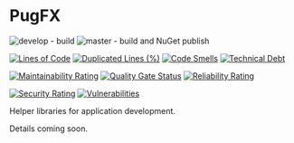 # PugFX
![develop - build](https://github.com/NDWX/PugFX/workflows/develop%20-%20build/badge.svg?branch=develop) ![master - build and NuGet publish](https://github.com/NDWX/PugFX/workflows/master%20-%20build%20and%20NuGet%20publish/badge.svg?branch=master)

[![Lines of Code](https://sonarcloud.io/api/project_badges/measure?project=NDWX_Authorized&metric=ncloc)](https://sonarcloud.io/summary/new_code?id=NDWX_Authorized) [![Duplicated Lines (%)](https://sonarcloud.io/api/project_badges/measure?project=NDWX_Authorized&metric=duplicated_lines_density)](https://sonarcloud.io/summary/new_code?id=NDWX_Authorized) [![Code Smells](https://sonarcloud.io/api/project_badges/measure?project=NDWX_Authorized&metric=code_smells)](https://sonarcloud.io/summary/new_code?id=NDWX_Authorized) [![Technical Debt](https://sonarcloud.io/api/project_badges/measure?project=NDWX_Authorized&metric=sqale_index)](https://sonarcloud.io/summary/new_code?id=NDWX_Authorized)


[![Maintainability Rating](https://sonarcloud.io/api/project_badges/measure?project=NDWX_Authorized&metric=sqale_rating)](https://sonarcloud.io/summary/new_code?id=NDWX_Authorized) [![Quality Gate Status](https://sonarcloud.io/api/project_badges/measure?project=NDWX_Authorized&metric=alert_status)](https://sonarcloud.io/summary/new_code?id=NDWX_Authorized) [![Reliability Rating](https://sonarcloud.io/api/project_badges/measure?project=NDWX_Authorized&metric=reliability_rating)](https://sonarcloud.io/summary/new_code?id=NDWX_Authorized)

[![Security Rating](https://sonarcloud.io/api/project_badges/measure?project=NDWX_Authorized&metric=security_rating)](https://sonarcloud.io/summary/new_code?id=NDWX_Authorized) [![Vulnerabilities](https://sonarcloud.io/api/project_badges/measure?project=NDWX_Authorized&metric=vulnerabilities)](https://sonarcloud.io/summary/new_code?id=NDWX_Authorized)

Helper libraries for application development.

Details coming soon.
